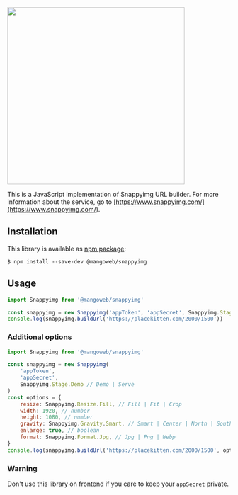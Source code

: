 <img src="https://github.com/snappyimg/snappyimg-php/raw/master/logo.png" width="400">

This is a JavaScript implementation of Snappyimg URL builder. For more information about the service, go to [https://www.snappyimg.com/](https://www.snappyimg.com/).

## Installation

This library is available as [npm package](https://www.npmjs.com/package/@mangoweb/snappyimg):

```console
$ npm install --save-dev @mangoweb/snappyimg
```

## Usage

```javascript
import Snappyimg from '@mangoweb/snappyimg'

const snappyimg = new Snappyimg('appToken', 'appSecret', Snappyimg.Stage.DEMO)
console.log(snappyimg.buildUrl('https://placekitten.com/2000/1500'))
```

### Additional options

```javascript
import Snappyimg from '@mangoweb/snappyimg'

const snappyimg = new Snappyimg(
	'appToken',
	'appSecret',
	Snappyimg.Stage.Demo // Demo | Serve
)
const options = {
	resize: Snappyimg.Resize.Fill, // Fill | Fit | Crop
	width: 1920, // number
	height: 1080, // number
	gravity: Snappyimg.Gravity.Smart, // Smart | Center | North | South | East | West
	enlarge: true, // boolean
	format: Snappyimg.Format.Jpg, // Jpg | Png | Webp
}
console.log(snappyimg.buildUrl('https://placekitten.com/2000/1500', options))
```

### Warning

Don't use this library on frontend if you care to keep your `appSecret` private.

